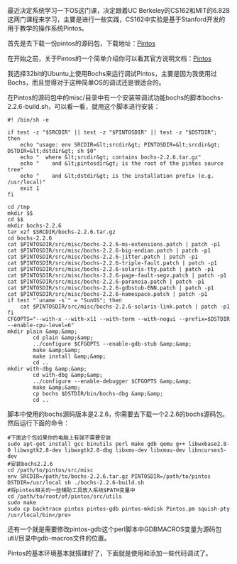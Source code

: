 <!---
title:: Pintos实验环境搭建
date:: 2014-11-26 21:08
categories:: 系统与网络
tags:: c, pintos, thread
-->

最近决定系统学习一下OS这门课，决定跟着UC Berkeley的CS162和MIT的6.828这两门课程来学习，主要是进行一些实践，CS162中实验是基于Stanford开发的用于教学的操作系统Pintos。

首先是去下载一份pintos的源码包，下载地址：[Pintos](http://www.stanford.edu/class/cs140/projects/pintos/pintos.tar.gz)

在开始之前，关于Pintos的一个简单介绍你可以看其官方说明文档：[Pintos](http://web.stanford.edu/class/cs140/projects/pintos/pintos_1.html)

我选择32bit的Ubuntu上使用Bochs来运行调试Pintos，主要是因为我使用过Bochs，而且觉得对于这种简单OS的调试还是很适合的。

在Pintos的源码包中的misc/目录中有一个安装带调试功能bochs的脚本bochs-2.2.6-build.sh，可以看一看，就用这个脚本进行安装：
````
#! /bin/sh -e

if test -z "$SRCDIR" || test -z "$PINTOSDIR" || test -z "$DSTDIR"; then
    echo "usage: env SRCDIR=&lt;srcdir&gt; PINTOSDIR=&lt;srcdir&gt; DSTDIR=&lt;dstdir&gt; sh $0"
    echo "  where &lt;srcdir&gt; contains bochs-2.2.6.tar.gz"
    echo "    and &lt;pintosdir&gt; is the root of the pintos source tree"
    echo "    and &lt;dstdir&gt; is the installation prefix (e.g. /usr/local)"
    exit 1
fi

cd /tmp
mkdir $$
cd $$
mkdir bochs-2.2.6
tar xzf $SRCDIR/bochs-2.2.6.tar.gz
cd bochs-2.2.6
cat $PINTOSDIR/src/misc/bochs-2.2.6-ms-extensions.patch | patch -p1
cat $PINTOSDIR/src/misc/bochs-2.2.6-big-endian.patch | patch -p1
cat $PINTOSDIR/src/misc/bochs-2.2.6-jitter.patch | patch -p1
cat $PINTOSDIR/src/misc/bochs-2.2.6-triple-fault.patch | patch -p1
cat $PINTOSDIR/src/misc/bochs-2.2.6-solaris-tty.patch | patch -p1
cat $PINTOSDIR/src/misc/bochs-2.2.6-page-fault-segv.patch | patch -p1
cat $PINTOSDIR/src/misc/bochs-2.2.6-paranoia.patch | patch -p1
cat $PINTOSDIR/src/misc/bochs-2.2.6-gdbstub-ENN.patch | patch -p1
cat $PINTOSDIR/src/misc/bochs-2.2.6-namespace.patch | patch -p1
if test "`uname -s`" = "SunOS"; then
    cat $PINTOSDIR/src/misc/bochs-2.2.6-solaris-link.patch | patch -p1
fi
CFGOPTS="--with-x --with-x11 --with-term --with-nogui --prefix=$DSTDIR --enable-cpu-level=6"
mkdir plain &amp;&amp;
        cd plain &amp;&amp;
        ../configure $CFGOPTS --enable-gdb-stub &amp;&amp;
        make &amp;&amp;
        make install &amp;&amp;
        cd ..
mkdir with-dbg &amp;&amp;
        cd with-dbg &amp;&amp;
        ../configure --enable-debugger $CFGOPTS &amp;&amp;
        make &amp;&amp;
        cp bochs $DSTDIR/bin/bochs-dbg &amp;&amp;
        cd ..
````

脚本中使用的bochs源码版本是2.2.6，你需要去下载一个2.2.6的bochs源码包。然后运行下面的命令：
````
#下面这个包如果你的电脑上有就不需要安装
sudo apt-get install gcc binutils perl make gdb qemu g++ libwxbase2.8-0 libwxgtk2.8-dev libwxgtk2.8-dbg libxmu-dev libxmuu-dev libncurses5-dev
#安装bochs2.2.6
cd /path/to/pintos/src/misc
env SRCDIR=/path/to/bochs-2.2.6.tar.gz PINTOSDIR=/path/to/pintos DSTDIR=/usr/local sh ./bochs-2.2.6-build.sh
#将pintos相关的一些辅助工具放入系统$PATH变量中
cd /path/to/root/of/pintos/src/utils
sudo make
sudo cp backtrace pintos pintos-gdb pintos-mkdisk Pintos.pm squish-pty /usr/local/bin</pre>
````

还有一个就是需要修改pintos-gdb这个perl脚本中GDBMACROS变量为源码包util/目录中gdb-macros文件的位置。<tt></tt>

Pintos的基本环境基本就搭建好了，下面就是使用和添加一些代码调试了。